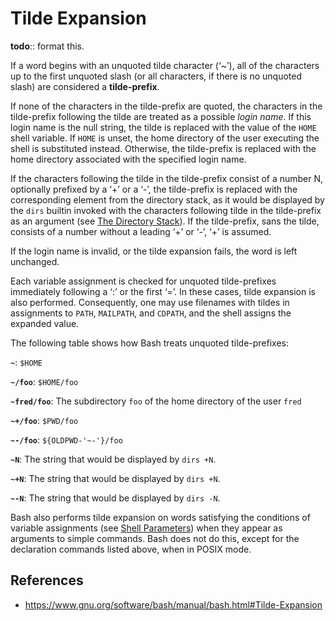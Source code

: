 # Tilde Expansion

**todo**:: format this.

If a word begins with an unquoted tilde character (‘~’), all of the characters up to the first unquoted slash (or all characters, if there is no unquoted slash) are considered a **tilde-prefix**.

If none of the characters in the tilde-prefix are quoted, the characters in the tilde-prefix following the tilde are treated as a possible _login name_. If this login name is the null string, the tilde is replaced with the value of the `HOME` shell variable. If `HOME` is unset, the home directory of the user executing the shell is substituted instead. Otherwise, the tilde-prefix is replaced with the home directory associated with the specified login name.

If the characters following the tilde in the tilde-prefix consist of a number N, optionally prefixed by a ‘+’ or a ‘-’, the tilde-prefix is replaced with the corresponding element from the directory stack, as it would be displayed by the `dirs` builtin invoked with the characters following tilde in the tilde-prefix as an argument (see [The Directory Stack](https://www.gnu.org/software/bash/manual/bash.html#The-Directory-Stack)). If the tilde-prefix, sans the tilde, consists of a number without a leading ‘+’ or ‘-’, ‘+’ is assumed.

If the login name is invalid, or the tilde expansion fails, the word is left unchanged.

Each variable assignment is checked for unquoted tilde-prefixes immediately following a ‘:’ or the first ‘=’. In these cases, tilde expansion is also performed. Consequently, one may use filenames with tildes in assignments to `PATH`, `MAILPATH`, and `CDPATH`, and the shell assigns the expanded value.

The following table shows how Bash treats unquoted tilde-prefixes:

**`~`**: `$HOME`

**`~/foo`**: `$HOME/foo`

**`~fred/foo`**: The subdirectory `foo` of the home directory of the user `fred`

**`~+/foo`**: `$PWD/foo`

**`~-/foo`**: `${OLDPWD-'~-'}/foo`

**`~N`**: The string that would be displayed by `dirs +N`.

**`~+N`**: The string that would be displayed by `dirs +N`.

**`~-N`**: The string that would be displayed by `dirs -N`.

Bash also performs tilde expansion on words satisfying the conditions of variable assignments (see [Shell Parameters](https://www.gnu.org/software/bash/manual/bash.html#Shell-Parameters)) when they appear as arguments to simple commands. Bash does not do this, except for the declaration commands listed above, when in POSIX mode.

## References

- https://www.gnu.org/software/bash/manual/bash.html#Tilde-Expansion